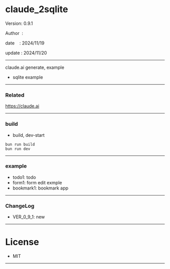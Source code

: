 ﻿# claude_2sqlite

 Version: 0.9.1

 Author  :
 
 date    : 2024/11/19

 update :  2024/11/20 

***

claude.ai generate, example

* sqlite example

***
### Related

https://claude.ai

***
### build

* build, dev-start

```
bun run build
bun run dev
```

***
### example

* todo1: todo
* form1: form edit exmple
* bookmark1: bookmark app

***
### ChangeLog

* VER_0_9_1: new

*** 
# License

* MIT

***

